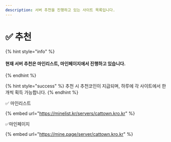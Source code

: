 ```yaml
---
description: 서버 추천을 진행하고 있는 사이트 목록입니다.
---
```


# ✅ 추천

{% hint style="info" %}
#### 현재 **서버 추천은 마인리스트, 마인페이지에서 진행하고 있습니다.**&#x20;
{% endhint %}

{% hint style="success" %}
추천 시 추천코인이 지급되며, 하루에 각 사이트에서 한개씩 획득 가능합니다.
{% endhint %}

✅ 마인리스트

{% embed url="https://minelist.kr/servers/cattown.kro.kr" %}

✅마인페이지&#x20;

{% embed url="https://mine.page/server/cattown.kro.kr" %}

